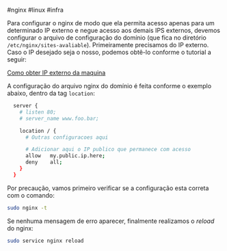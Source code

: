 #nginx #linux #infra 

Para configurar o nginx de modo que ela permita acesso apenas para um determinado IP externo e negue acesso aos demais IPS externos, devemos configurar o arquivo de configuração do domínio (que fica no diretório `/etc/nginx/sites-avaliable`). Primeiramente precisamos do IP externo. Caso o IP desejado seja o nosso, podemos obtê-lo conforme o tutorial a seguir: 

[Como obter IP externo da maquina](Como%20obter%20IP%20externo%20da%20maquina%20cbba95ba2a574c49bb05bc2b4893d9ea.md) 

A configuração do arquivo nginx do domínio é feita conforme o exemplo abaixo, dentro da tag `location`:

```bash
  server {
    # listen 80;
    # server_name www.foo.bar;

    location / {
      # Outras configuracoes aqui

      # Adicionar aqui o IP publico que permanece com acesso
      allow   my.public.ip.here;
      deny    all;
    }
  }
```

Por precaução, vamos primeiro verificar se a configuração esta correta com o comando:

```bash
sudo nginx -t
```

Se nenhuma mensagem de erro aparecer, finalmente realizamos o *reload* do nginx:

```bash
sudo service nginx reload
```